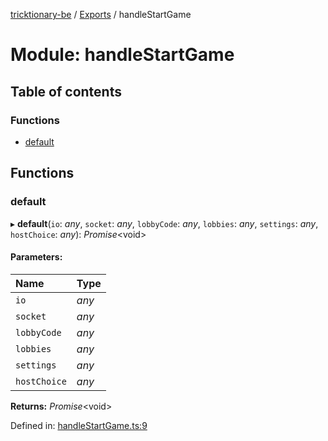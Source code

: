 [tricktionary-be](../README.md) / [Exports](../modules.md) / handleStartGame

# Module: handleStartGame

## Table of contents

### Functions

- [default](handlestartgame.md#default)

## Functions

### default

▸ **default**(`io`: *any*, `socket`: *any*, `lobbyCode`: *any*, `lobbies`: *any*, `settings`: *any*, `hostChoice`: *any*): *Promise*<void\>

#### Parameters:

Name | Type |
:------ | :------ |
`io` | *any* |
`socket` | *any* |
`lobbyCode` | *any* |
`lobbies` | *any* |
`settings` | *any* |
`hostChoice` | *any* |

**Returns:** *Promise*<void\>

Defined in: [handleStartGame.ts:9](https://github.com/story-squad/tricktionary-be/blob/eeb2d89/src/sockets/handleStartGame.ts#L9)
